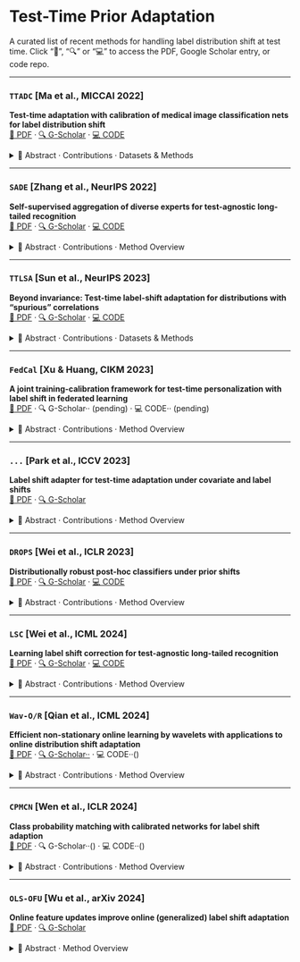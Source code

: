# Test-Time Prior Adaptation

A curated list of recent methods for handling label distribution shift at test time. Click “📄”, “🔍” or “💻” to access the PDF, Google Scholar entry, or code repo.

---

### `TTADC` [Ma et al., **MICCAI 2022**]  
**Test-time adaptation with calibration of medical image classification nets for label distribution shift**  
[📄 PDF](https://arxiv.org/abs/2207.00769) · [🔍 G-Scholar](https://scholar.google.com/scholar?cluster=7982883573733677737&hl=en) · [💻 CODE](https://github.com/med-air/TTADC)

<details>
<summary>📌 Abstract · Contributions · Datasets & Methods</summary>

#### 🧠 Abstract
Class distribution plays an important role in learning deep classifiers. When the proportion of each class in the test set differs from the training set, the performance of classification nets usually degrades. Such a label distribution shift problem is common in medical diagnosis since the prevalence of disease varies over location and time.

In this paper, we propose the first method to tackle label shift for medical image classification, which effectively adapts the model learned from a single training label distribution to arbitrary unknown test label distribution. Our approach innovates **distribution calibration** to learn multiple representative classifiers, which are capable of handling different one-dominating-class distributions. When given a test image, the diverse classifiers are dynamically aggregated via the **consistency-driven test-time adaptation**, to deal with the unknown test label distribution.

We validate our method on two important medical image classification tasks including **liver fibrosis staging** and **COVID-19 severity prediction**. Our experiments clearly show the decreased model performance under label shift. With our method, model performance significantly improves on all the test datasets with different label shifts for both medical image diagnosis tasks.

🔗 **Code**: https://github.com/med-air/TTADC

#### 🎯 Contributions
- First work to effectively tackle label distribution shift in medical image classification.
- Extend balanced softmax loss to simulate multiple one-dominating-class distributions with ordinal encoding.
- Dynamically combine representative classifiers at test time via consistency regularization.

#### 📂 Datasets
- **Liver fibrosis staging**: In-house abdominal CT from three centers (823, 99, 50 cases), 5-stage fibrosis labels (F0–F4).
- **COVID-19 severity prediction**: Public chest CT (iCTCF), 969 train / 370 test cases, 6 severity levels (S0–S5).

#### 🖼️ Method Overview
<p align="center">
  <img src="images/TTPA/TTADC.png" alt="TTADC Overview">
</p>

</details>

---

### `SADE` [Zhang et al., **NeurIPS 2022**]  
**Self-supervised aggregation of diverse experts for test-agnostic long-tailed recognition**  
[📄 PDF](https://openreview.net/forum?id=m7CmxlpHTiu) · [🔍 G-Scholar](https://scholar.google.com/scholar?cluster=16295847624184830192&hl=en) · [💻 CODE](https://github.com/vanint/sade-agnosticlt)

<details>
<summary>📌 Abstract · Contributions · Method Overview</summary>

#### 🧠 Abstract
Existing long-tailed recognition methods assume uniform test class distribution. In practice, test distributions may be long-tailed or inversely long-tailed. We study **test-agnostic long-tailed recognition**, where training is long-tailed but test distribution is unknown. We propose **Self-supervised Aggregation of Diverse Experts**:
1. **Skill-diverse expert learning**: train multiple experts on the same long-tailed dataset for different distributions.
2. **Test-time expert aggregation**: self-supervised weighting of experts to handle unknown test distributions.

Theoretically grounded and empirically effective on vanilla and test-agnostic benchmarks.

#### 🖼️ Method Overview
<p>
  <img src="images/TTPA/SADE.png" alt="SADE Overview">
</p>

</details>

---

### `TTLSA` [Sun et al., **NeurIPS 2023**]  
**Beyond invariance: Test-time label-shift adaptation for distributions with “spurious” correlations**  
[📄 PDF](https://arxiv.org/abs/2211.15646) · [🔍 G-Scholar](https://scholar.google.com/scholar?cluster=8297779371205142813&hl=en) · [💻 CODE](https://github.com/nalzok/test-time-label-shift)

<details>
<summary>📌 Abstract · Contributions · Datasets & Methods</summary>

#### 🧠 Abstract
We consider label-shift where joint prior p(y,z) (class label y and nuisance z) changes, but p(x|y,z) stays invariant. We apply EM to unlabeled target samples to adapt a discriminative model ps(y,z|x) without fitting p(x|y,z).

Evaluated on image/text datasets and CheXpert chest X-rays, showing improved robustness over invariance-based and ERM baselines.

🔗 **Code**: https://github.com/nalzok/test-time-label-shift

#### 🎯 Contributions
- Formulate **expanded label shift assumption** over meta-label (y,z).
- Adapt existing label-shift methods via small unlabeled target samples.
- No generative modeling of p(x|y,z) required.

#### 📂 Datasets
- **CheXpert**: 224,316 X-rays, 14 diseases + (age, sex, race) attributes, binarized labels.

#### 🖼️ Method Overview
<p align="center">
  <img src="images/TTPA/TTLSA.png" alt="TTLSA Overview">
</p>

</details>

---

### `FedCal` [Xu & Huang, **CIKM 2023**]  
**A joint training-calibration framework for test-time personalization with label shift in federated learning**  
[📄 PDF](https://dl.acm.org/doi/abs/10.1145/3583780.3615173) · 🔍 G-Scholar·· (pending) · 💻 CODE·· (pending)

<details>
<summary>📌 Abstract · Contributions · Method Overview</summary>

#### 🧠 Abstract
Address label shift adaptation more naturally by matching class-probability functions (CPM) instead of feature-probability matching (FPM). Introduce CPMKM: kernel logistic regression within CPM. Theoretical convergence guarantees and superior empirical performance on real datasets.

#### 🎯 Contributions
1. **CPM**: match q(y)/p(y) directly in label space.  
2. **CPMKM**: incorporate KLR into CPM with optimal rates.  
3. Empirical validation: outperforms FPM/ML baselines.

#### 🖼️ Method Overview
<p><img src="images/TTPA/C.png" alt="FedCal Overview"></p>

</details>

---

### `...` [Park et al., **ICCV 2023**]  
**Label shift adapter for test-time adaptation under covariate and label shifts**  
[📄 PDF](https://arxiv.org/abs/2308.08810) · [🔍 G-Scholar](https://scholar.google.com/scholar?cluster=6476921383522013928&hl=en)

<details>
<summary>📌 Abstract · Contributions · Method Overview</summary>

#### 🧠 Abstract
We propose a **label shift adapter** for TTA methods to handle simultaneous covariate and label shifts. Estimate target label distribution and adapt model parameters accordingly, with low computational overhead. Shows substantial gains on six benchmarks.

#### 🎯 Contributions
- Novel adapter producing parameters conditional on label distribution.  
- Plug-and-play integration with any TTA algorithm.  
- Extensive benchmarks demonstrating improved robustness.

#### 🖼️ Method Overview
<p>
  <img src="images/TTPA/Label Shift1.png" alt="Adapter Overview 1">  
  <img src="images/TTPA/Label Shift.png" alt="Adapter Overview 2">
</p>

</details>

---

### `DROPS` [Wei et al., **ICLR 2023**]  
**Distributionally robust post-hoc classifiers under prior shifts**  
[📄 PDF](https://arxiv.org/abs/2309.08825) · [🔍 G-Scholar](https://scholar.google.com/scholar?cluster=10995720941474911018&hl=en) · [💻 CODE](https://github.com/weijiaheng/Drops)

<details>
<summary>📌 Abstract · Contributions · Method Overview</summary>

#### 🧠 Abstract
Lightweight post-hoc scaling adjustments on a pre-trained model to minimize a distributionally robust loss under controlled shifts. Provable guarantees and strong empirical performance.

🔗 **Code**: https://github.com/weijiaheng/Drops

</details>

---

### `LSC` [Wei et al., **ICML 2024**]  
**Learning label shift correction for test-agnostic long-tailed recognition**  
[📄 PDF](https://openreview.net/forum?id=J3xYTh6xtL) · [🔍 G-Scholar](https://scholar.google.com/scholar?cluster=13080086498775196290&hl=en) · [💻 CODE](https://github.com/Stomach-ache/label-shift-correction)

<details>
<summary>📌 Abstract · Contributions · Method Overview</summary>

#### 🧠 Abstract
Introduce **label shift correction (LSC)** under a generalized black-box shift framework. Theoretically reduce generalization error by estimating test label distribution and adjusting pre-trained model outputs. Consistent SOTA improvements and compatibility with existing long-tail methods.

#### 🎯 Contributions
1. Simple LSC for test-agnostic long-tail learning.  
2. Theoretical foundations for error reduction.  
3. Empirical validation on three benchmarks.  
4. Compatibility with other long-tail methods.

</details>

---

### `Wav-O/R` [Qian et al., **ICML 2024**]  
**Efficient non-stationary online learning by wavelets with applications to online distribution shift adaptation**  
[📄 PDF](https://openreview.net/forum?id=KNedb3bQ4h) · [🔍 G-Scholar··]() · 💻 CODE··()

<details>
<summary>📌 Abstract · Contributions · Method Overview</summary>

#### 🧠 Abstract
Achieve optimal dynamic regret in non-stationary online learning using a **single-layer wavelet restart** rather than ensemble. Apply to online label shift adaptation with superior computation/storage efficiency and strong empirical gains.

#### 🖼️ Method Overview
<p>
  <img src="images/TTPA/Efficient.png" alt="Wav-O/R Overview">  
  <img src="images/TTPA/Efficent 1.png" alt="Wav-O/R Detail">
</p>

</details>

---

### `CPMCN` [Wen et al., **ICLR 2024**]  
**Class probability matching with calibrated networks for label shift adaption**  
[📄 PDF](https://openreview.net/forum?id=mliQ2huFrZ) · 🔍 G-Scholar··() · 💻 CODE··()

<details>
<summary>📌 Abstract · Contributions · Method Overview</summary>

#### 🧠 Abstract
Develop **CPM** framework matching label probabilities directly, and **CPMCN** algorithm with calibrated nets. Theoretically guaranteed, computationally efficient, and empirically superior to matching- and EM-based methods.

#### 🎯 Contributions
- Novel CPM for label shift matching.  
- CPMC﻿N algorithm with low complexity.  
- Theoretical generalization bound.  
- Empirical gains over SOTA.

#### 🖼️ Method Overview
<p><img src="images/TTPA/cpmcn.png" alt="CPMCN Overview"></p>

</details>

---

### `OLS-OFU` [Wu et al., **arXiv 2024**]  
**Online feature updates improve online (generalized) label shift adaptation**  
[📄 PDF](https://arxiv.org/abs/2402.03545) · [🔍 G-Scholar](https://scholar.google.com/scholar?cluster=13826390929957704274&hl=en)

<details>
<summary>📌 Abstract · Method Overview</summary>

#### 🧠 Abstract
Address online label shift with missing labels by updating feature extractor via self-supervision. **OLS-OFU** refines representations at test time, maintaining similar regret bounds and achieving substantial improvements over baselines.

#### 🖼️ Method Overview
<p align="center">
  <img src="images/TTPA/OLS-OFU.png" alt="OLS-OFU Overview">  
  <img src="images/TTPA/OLS-OFU1.png" alt="OLS-OFU Detail">
</p>

</details>

